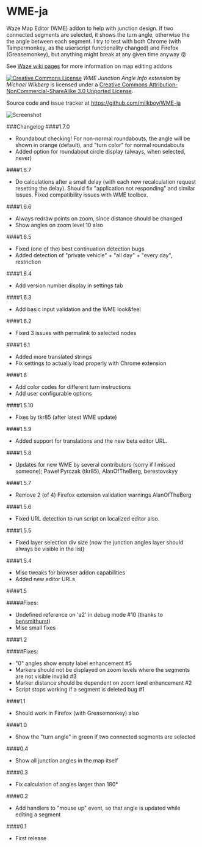 WME-ja
======

Waze Map Editor (WME) addon to help with junction design.
If two connected segments are selected, it shows the turn angle, otherwise the the angle between each segment.
I try to test with both Chrome (with Tampermonkey, as the userscript functionality changed) and Firefox (Greasemonkey), 
but anything might break at any given time anyway :stuck_out_tongue_closed_eyes:

See [Waze wiki pages](https://wiki.waze.com/wiki/Community_Plugins,_Extensions_and_Tools#WME_Junction_Angle_info) for more information on map editing addons

[![Creative Commons License](http://i.creativecommons.org/l/by-nc-sa/3.0/88x31.png)](http://creativecommons.org/licenses/by-nc-sa/3.0/deed.en_US)
*WME Junction Angle Info extension* by *Michael Wikberg*
is licensed under a [Creative Commons Attribution-NonCommercial-ShareAlike 3.0 Unported License](http://creativecommons.org/licenses/by-nc-sa/3.0/deed.en_US).

Source code and issue tracker at https://github.com/milkboy/WME-ja


![Screenshot](https://github.com/milkboy/WME-ja/raw/master/screenshot1.png)

###Changelog
####1.7.0
- Roundabout checking! For non-normal roundabouts, the angle will be shown in orange (default), and "turn color" for normal roundabouts
- Added option for roundabout circle display (always, when selected, never)

####1.6.7
- Do calculations after a small delay (with each new recalculation request resetting the delay). Should fix "application not responding" and similar issues. Fixed compatibility issues with WME toolbox.

####1.6.6
- Always redraw points on zoom, since distance should be changed
- Show angles on zoom level 10 also

####1.6.5
- Fixed (one of the) best continuation detection bugs
- Added detection of "private vehicle" + "all day" + "every day", restriction

####1.6.4
- Add version number display in settings tab

####1.6.3
- Add basic input validation and the WME look&feel

####1.6.2
- Fixed 3 issues with permalink to selected nodes

####1.6.1
- Added more translated strings
- Fix settings to actually load properly with Chrome extension

####1.6
- Add color codes for different turn instructions
- Add user configurable options

####1.5.10
- Fixes by tkr85 (after latest WME update)

####1.5.9
- Added support for translations and the new beta editor URL.

####1.5.8
- Updates for new WME by several contributors (sorry if I missed someone); Paweł Pyrczak (tkr85), AlanOfTheBerg, berestovskyy

####1.5.7
- Remove 2 (of 4) Firefox extension validation warnings
AlanOfTheBerg

####1.5.6
- Fixed URL detection to run script on localized editor also.

####1.5.5
- Fixed layer selection div size (now the junction angles layer should always be visible in the list)

####1.5.4
- Misc tweaks for browser addon capabilities
- Added new editor URLs

####1.5

#####Fixes:
- Undefined reference on 'a2' in debug mode #10 (thanks to [bensmithurst](https://github.com/bensmithurst))
- Misc small fixes

####1.2

#####Fixes: 
- "0" angles show empty label enhancement #5
- Markers should not be displayed on zoom levels where the segments are not visible invalid  #3
- Marker distance should be dependent on zoom level enhancement #2
- Script stops working if a segment is deleted bug #1

####1.1

- Should work in Firefox (with Greasemonkey) also

####1.0

- Show the "turn angle" in green if two connected segments are selected

####0.4

- Show all junction angles in the map itself

####0.3

- Fix calculation of angles larger than 180°

####0.2

- Add handlers to "mouse up" event, so that angle is updated while editing a segment

####0.1

- First release
